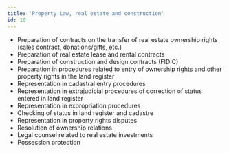 ```yaml
---
title: 'Property Law, real estate and construction'
id: 10
---
```


* Preparation of contracts on the transfer of real estate ownership rights (sales contract, donations/gifts, etc.)
* Preparation of real estate lease and rental contracts
* Preparation of construction and design contracts (FIDIC)
* Preparation in procedures related to entry of ownership rights and other property rights in the land register
* Representation in cadastral entry procedures
* Representation in extrajudicial procedures of correction of status entered in land register
* Representation in expropriation procedures
* Checking of status in land register and cadastre
* Representation in property rights disputes
* Resolution of ownership relations
* Legal counsel related to real estate investments
* Possession protection
